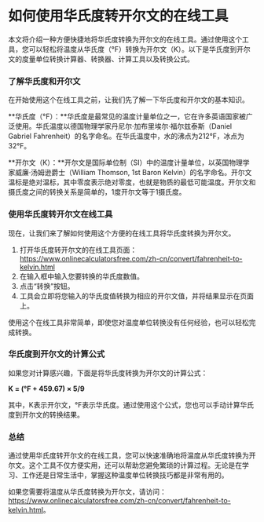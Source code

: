 如何使用华氏度转开尔文的在线工具
================

本文将介绍一种方便快捷地将华氏度转换为开尔文的在线工具。通过使用这个工具，您可以轻松将温度从华氏度（°F）转换为开尔文（K）。以下是华氏度到开尔文的度量单位转换计算器、转换器、计算工具以及转换公式。

### 了解华氏度和开尔文

在开始使用这个在线工具之前，让我们先了解一下华氏度和开尔文的基本知识。

**华氏度（°F）：**华氏度是最常见的温度计量单位之一，它在许多英语国家被广泛使用。华氏温度以德国物理学家丹尼尔·加布里埃尔·福尔兹泰斯（Daniel Gabriel Fahrenheit）的名字命名。在华氏温度中，水的沸点为212°F，冰点为32°F。

**开尔文（K）：**开尔文是国际单位制（SI）中的温度计量单位，以英国物理学家威廉·汤姆逊爵士（William Thomson, 1st Baron Kelvin）的名字命名。开尔文温标是绝对温标，其中零度表示绝对零度，也就是物质的最低可能温度。开尔文和摄氏度之间的转换关系是简单的，1度开尔文等于1摄氏度。

### 使用华氏度转开尔文在线工具

现在，让我们来了解如何使用这个方便的在线工具将华氏度转换为开尔文。

1. 打开华氏度转开尔文的在线工具页面：<https://www.onlinecalculatorsfree.com/zh-cn/convert/fahrenheit-to-kelvin.html>
2. 在输入框中输入您要转换的华氏度数值。
3. 点击“转换”按钮。
4. 工具会立即将您输入的华氏度值转换为相应的开尔文值，并将结果显示在页面上。

使用这个在线工具非常简单，即使您对温度单位转换没有任何经验，也可以轻松完成转换。

### 华氏度到开尔文的计算公式

如果您对计算感兴趣，下面是将华氏度转换为开尔文的计算公式：

**K = (°F + 459.67) × 5/9**

其中，K表示开尔文，°F表示华氏度。通过使用这个公式，您也可以手动计算华氏度到开尔文的转换结果。

### 总结

通过使用华氏度转开尔文的在线工具，您可以快速准确地将温度从华氏度转换为开尔文。这个工具不仅方便实用，还可以帮助您避免繁琐的计算过程。无论是在学习、工作还是日常生活中，掌握这种温度单位转换技巧都是非常有用的。

如果您需要将温度从华氏度转换为开尔文，请访问：<https://www.onlinecalculatorsfree.com/zh-cn/convert/fahrenheit-to-kelvin.html>。